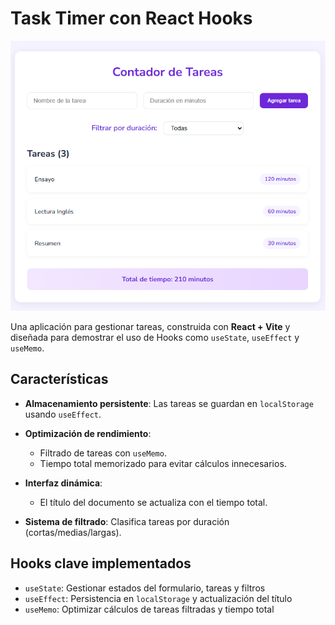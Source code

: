 # Task Timer con React Hooks

![Landing page](./src/assets/landing.png)

Una aplicación para gestionar tareas, construida con **React + Vite** y diseñada para demostrar el uso de Hooks como `useState`, `useEffect` y `useMemo`. 

## Características  

- **Almacenamiento persistente**: Las tareas se guardan en `localStorage` usando `useEffect`.  
- **Optimización de rendimiento**:  
  - Filtrado de tareas con `useMemo`.  
  - Tiempo total memorizado para evitar cálculos innecesarios.  
- **Interfaz dinámica**:  
  - El título del documento se actualiza con el tiempo total.  
 
- **Sistema de filtrado**: Clasifica tareas por duración (cortas/medias/largas).  

## Hooks clave implementados  



- `useState`: Gestionar estados del formulario, tareas y filtros 
- `useEffect`: Persistencia en `localStorage` y actualización del título 
- `useMemo`: Optimizar cálculos de tareas filtradas y tiempo total 

